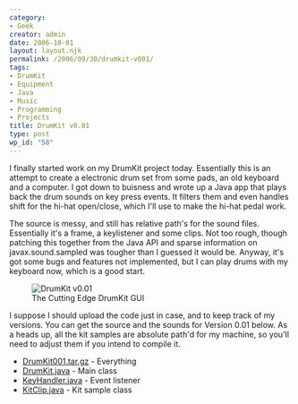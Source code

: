 ```yaml
---
category:
- Geek
creator: admin
date: 2006-10-01
layout: layout.njk
permalink: /2006/09/30/drumkit-v001/
tags:
- DrumKit
- Equipment
- Java
- Music
- Programming
- Projects
title: DrumKit v0.01
type: post
wp_id: "58"
---
```


I finally started work on my DrumKit project today.  Essentially this is an attempt to create a electronic drum set from some pads, an old keyboard and a computer.  I got down to buisness and wrote up a Java app that plays back the drum sounds on key press events. It filters them and even handles shift for the hi-hat open/close, which I'll use to make the hi-hat pedal work.

The source is messy, and still has relative path's for the sound files.  Essentially it's a frame, a keylistener and some clips. Not too rough, though patching this together from the Java API and sparse information on javax.sound.sampled was tougher than I guessed it would be.  Anyway, it's got some bugs and features not implemented, but I can play drums with my keyboard now, which is a good start.

<figure>
  <img src="https://static.velvetcache.org/projects/drumkit/drumkit001.jpg" alt="DrumKit v0.01" />
  <figcaption>The Cutting Edge DrumKit GUI</figcaption>
</figure>

I suppose I should upload the code just in case, and to keep track of my versions.  You can get the source and the sounds for Version 0.01 below.  As a heads up, all the kit samples are absolute path'd for my machine, so you'll need to adjust them if you intend to compile it.

- [ DrumKit001.tar.gz](https://static.velvetcache.org/projects/drumkit/DrumKit001.tar.gz) - Everything
- [ DrumKit.java](https://static.velvetcache.org/projects/drumkit/v001Source/DrumKit.java) - Main class
- [ KeyHandler.java](https://static.velvetcache.org/projects/drumkit/v001Source/KeyHandler.java) - Event listener
- [ KitClip.java](https://static.velvetcache.org/projects/drumkit/v001Source/KitClip.java) - Kit sample class
